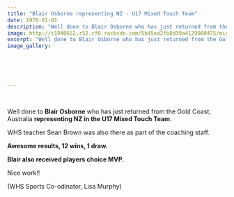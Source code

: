 ```yaml
---
title: "Blair Osborne representing NZ - U17 Mixed Touch Team"
date: 1970-01-01
description: "Well done to Blair Osborne who has just returned from the Gold Coast, Australia representing NZ in the U17 Mixed Touch Team."
image: http://c1940652.r52.cf0.rackcdn.com/5b45ea2fb8d39a4129000475/mixed-touch-team.gif
excerpt: "Well done to Blair Osborne who has just returned from the Gold Coast, Australia representing NZ in the U17 Mixed Touch Team."
image_gallery:
    
    
    
    
    
---
```


<p><span><br /></span></p>
<p><span>Well done to <strong>Blair Osborne</strong> who has just returned from the Gold Coast, Australia <strong>representing NZ in the U17 Mixed Touch Team</strong>. </span></p>
<p><span>WHS teacher Sean Brown was also there as part of the coaching staff. </span></p>
<p><strong>Awesome results, 12 wins, 1 draw. </strong></p>
<p><strong>Blair also received players choice MVP. </strong></p>
<p><span>Nice work!!</span></p>
<p><span>(WHS Sports Co-odinator, Lisa Murphy)</span></p>

